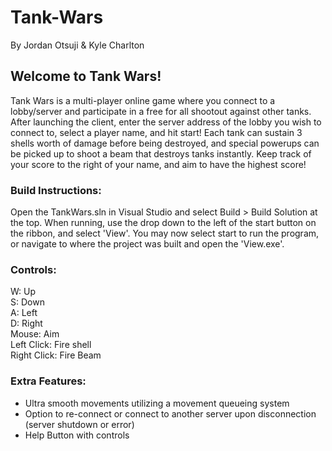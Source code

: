 # Tank-Wars
By Jordan Otsuji & Kyle Charlton

## Welcome to Tank Wars!
Tank Wars is a multi-player online game where you connect to a lobby/server and participate in a free for all shootout against other tanks. After launching the client, enter the server address of the lobby you wish to connect to, select a player name, and hit start! Each tank can sustain 3 shells worth of damage before being destroyed, and special powerups can be picked up to shoot a beam that destroys tanks instantly. Keep track of your score to the right of your name, and aim to have the highest score!

### Build Instructions:

Open the TankWars.sln in Visual Studio and select Build > Build Solution at the top. When running, use the drop down to the left of the start button on the ribbon, and select 'View'. You may now select start to run the program, or navigate to where the project was built and open the 'View.exe'.

### Controls:

W: Up  
S: Down  
A: Left  
D: Right  
Mouse: Aim  
Left Click: Fire shell  
Right Click: Fire Beam

### Extra Features: 
- Ultra smooth movements utilizing a movement queueing system 
- Option to re-connect or connect to another server upon disconnection (server shutdown or error) 
- Help Button with controls

